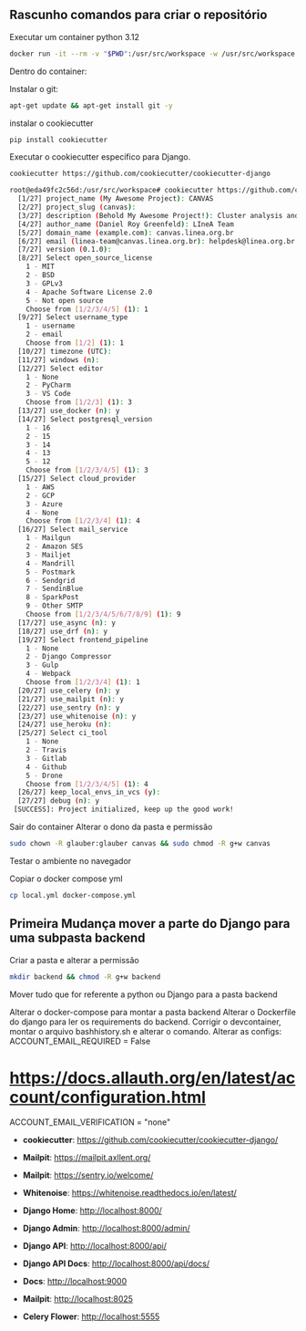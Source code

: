 ## Rascunho comandos para criar o repositório

Executar um container python 3.12 
```bash 
docker run -it --rm -v "$PWD":/usr/src/workspace -w /usr/src/workspace python:3.12-slim bash
```

Dentro do container:

Instalar o git:

```bash 
apt-get update && apt-get install git -y
```

instalar o cookiecutter

```bash 
pip install cookiecutter
```

Executar o cookiecutter especifico para Django.
```bash 
cookiecutter https://github.com/cookiecutter/cookiecutter-django
```

```bash 
root@eda49fc2c56d:/usr/src/workspace# cookiecutter https://github.com/cookiecutter/cookiecutter-django
  [1/27] project_name (My Awesome Project): CANVAS
  [2/27] project_slug (canvas):
  [3/27] description (Behold My Awesome Project!): Cluster analysis and visualization as a service
  [4/27] author_name (Daniel Roy Greenfeld): LIneA Team
  [5/27] domain_name (example.com): canvas.linea.org.br
  [6/27] email (linea-team@canvas.linea.org.br): helpdesk@linea.org.br
  [7/27] version (0.1.0):
  [8/27] Select open_source_license
    1 - MIT
    2 - BSD
    3 - GPLv3
    4 - Apache Software License 2.0
    5 - Not open source
    Choose from [1/2/3/4/5] (1): 1
  [9/27] Select username_type
    1 - username
    2 - email
    Choose from [1/2] (1): 1
  [10/27] timezone (UTC):
  [11/27] windows (n):
  [12/27] Select editor
    1 - None
    2 - PyCharm
    3 - VS Code
    Choose from [1/2/3] (1): 3
  [13/27] use_docker (n): y
  [14/27] Select postgresql_version
    1 - 16
    2 - 15
    3 - 14
    4 - 13
    5 - 12
    Choose from [1/2/3/4/5] (1): 3
  [15/27] Select cloud_provider
    1 - AWS
    2 - GCP
    3 - Azure
    4 - None
    Choose from [1/2/3/4] (1): 4
  [16/27] Select mail_service
    1 - Mailgun
    2 - Amazon SES
    3 - Mailjet
    4 - Mandrill
    5 - Postmark
    6 - Sendgrid
    7 - SendinBlue
    8 - SparkPost
    9 - Other SMTP
    Choose from [1/2/3/4/5/6/7/8/9] (1): 9
  [17/27] use_async (n): y
  [18/27] use_drf (n): y
  [19/27] Select frontend_pipeline
    1 - None
    2 - Django Compressor
    3 - Gulp
    4 - Webpack
    Choose from [1/2/3/4] (1): 1
  [20/27] use_celery (n): y
  [21/27] use_mailpit (n): y
  [22/27] use_sentry (n): y
  [23/27] use_whitenoise (n): y
  [24/27] use_heroku (n):
  [25/27] Select ci_tool
    1 - None
    2 - Travis
    3 - Gitlab
    4 - Github
    5 - Drone
    Choose from [1/2/3/4/5] (1): 4
  [26/27] keep_local_envs_in_vcs (y):
  [27/27] debug (n): y
 [SUCCESS]: Project initialized, keep up the good work!
```

Sair do container
Alterar o dono da pasta e permissão

```bash 
sudo chown -R glauber:glauber canvas && sudo chmod -R g+w canvas
```

Testar o ambiente no navegador

Copiar o docker compose yml

```bash 
cp local.yml docker-compose.yml
```

## Primeira Mudança mover a parte do Django para uma subpasta backend

Criar a pasta e alterar a permissão

```bash 
mkdir backend && chmod -R g+w backend
```

Mover tudo que for referente a python ou Django para a pasta backend

Alterar o docker-compose para montar a pasta backend 
Alterar o Dockerfile do django para ler os requirements do backend.
Corrigir o devcontainer, montar o arquivo bashhistory.sh e alterar o comando.
Alterar as configs: 
  ACCOUNT_EMAIL_REQUIRED = False
  # https://docs.allauth.org/en/latest/account/configuration.html
  ACCOUNT_EMAIL_VERIFICATION = "none"

- **cookiecutter**: <https://github.com/cookiecutter/cookiecutter-django/>
- **Mailpit**: <https://mailpit.axllent.org/>
- **Mailpit**: <https://sentry.io/welcome/>
- **Whitenoise**: <https://whitenoise.readthedocs.io/en/latest/>


- **Django Home**: <http://localhost:8000/>
- **Django Admin**: <http://localhost:8000/admin/>
- **Django API**: <http://localhost:8000/api/>
- **Django API Docs**: <http://localhost:8000/api/docs/>
- **Docs**: <http://localhost:9000>
- **Mailpit**: <http://localhost:8025>
- **Celery Flower**: <http://localhost:5555>





